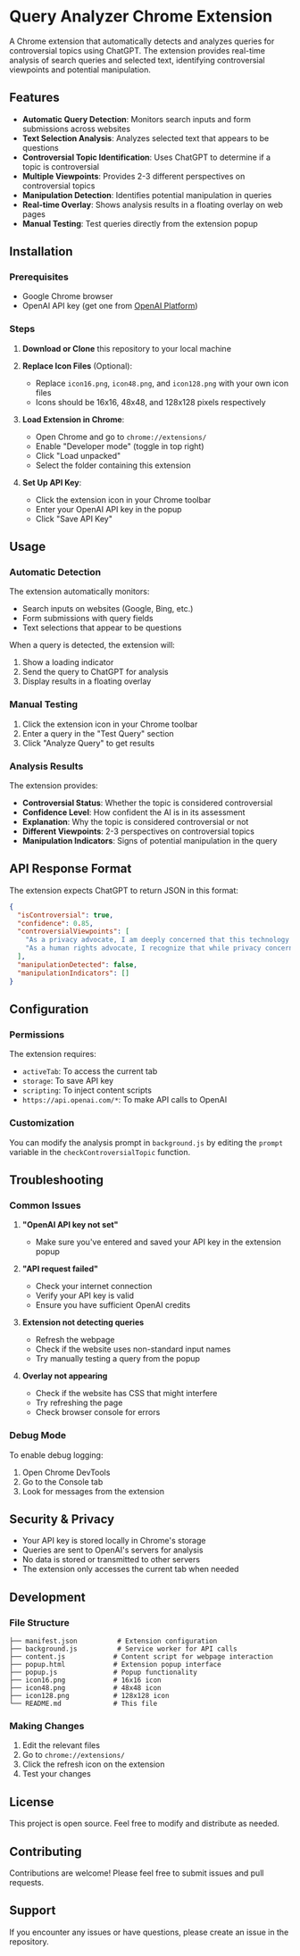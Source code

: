 # Query Analyzer Chrome Extension

A Chrome extension that automatically detects and analyzes queries for controversial topics using ChatGPT. The extension provides real-time analysis of search queries and selected text, identifying controversial viewpoints and potential manipulation.

## Features

- **Automatic Query Detection**: Monitors search inputs and form submissions across websites
- **Text Selection Analysis**: Analyzes selected text that appears to be questions
- **Controversial Topic Identification**: Uses ChatGPT to determine if a topic is controversial
- **Multiple Viewpoints**: Provides 2-3 different perspectives on controversial topics
- **Manipulation Detection**: Identifies potential manipulation in queries
- **Real-time Overlay**: Shows analysis results in a floating overlay on web pages
- **Manual Testing**: Test queries directly from the extension popup

## Installation

### Prerequisites
- Google Chrome browser
- OpenAI API key (get one from [OpenAI Platform](https://platform.openai.com/api-keys))

### Steps

1. **Download or Clone** this repository to your local machine

2. **Replace Icon Files** (Optional):
   - Replace `icon16.png`, `icon48.png`, and `icon128.png` with your own icon files
   - Icons should be 16x16, 48x48, and 128x128 pixels respectively

3. **Load Extension in Chrome**:
   - Open Chrome and go to `chrome://extensions/`
   - Enable "Developer mode" (toggle in top right)
   - Click "Load unpacked"
   - Select the folder containing this extension

4. **Set Up API Key**:
   - Click the extension icon in your Chrome toolbar
   - Enter your OpenAI API key in the popup
   - Click "Save API Key"

## Usage

### Automatic Detection
The extension automatically monitors:
- Search inputs on websites (Google, Bing, etc.)
- Form submissions with query fields
- Text selections that appear to be questions

When a query is detected, the extension will:
1. Show a loading indicator
2. Send the query to ChatGPT for analysis
3. Display results in a floating overlay

### Manual Testing
1. Click the extension icon in your Chrome toolbar
2. Enter a query in the "Test Query" section
3. Click "Analyze Query" to get results

### Analysis Results
The extension provides:
- **Controversial Status**: Whether the topic is considered controversial
- **Confidence Level**: How confident the AI is in its assessment
- **Explanation**: Why the topic is considered controversial or not
- **Different Viewpoints**: 2-3 perspectives on controversial topics
- **Manipulation Indicators**: Signs of potential manipulation in the query

## API Response Format

The extension expects ChatGPT to return JSON in this format:

```json
{
  "isControversial": true,
  "confidence": 0.85,
  "controversialViewpoints": [
    "As a privacy advocate, I am deeply concerned that this technology represents an unprecedented invasion of personal autonomy and creates a surveillance state that undermines fundamental democratic principles. I believe the collection of such intimate data without explicit, informed consent violates the basic human right to privacy and sets a dangerous precedent for government overreach that we cannot afford to ignore.",
    "As a human rights advocate, I recognize that while privacy concerns are valid, this technology could save countless lives and prevent human rights violations by identifying patterns of abuse and discrimination. I firmly believe the potential benefits to vulnerable populations outweigh the privacy trade-offs, especially when proper safeguards and oversight mechanisms are in place to protect individual rights."
  ],
  "manipulationDetected": false,
  "manipulationIndicators": []
}
```

## Configuration

### Permissions
The extension requires:
- `activeTab`: To access the current tab
- `storage`: To save API key
- `scripting`: To inject content scripts
- `https://api.openai.com/*`: To make API calls to OpenAI

### Customization
You can modify the analysis prompt in `background.js` by editing the `prompt` variable in the `checkControversialTopic` function.

## Troubleshooting

### Common Issues

1. **"OpenAI API key not set"**
   - Make sure you've entered and saved your API key in the extension popup

2. **"API request failed"**
   - Check your internet connection
   - Verify your API key is valid
   - Ensure you have sufficient OpenAI credits

3. **Extension not detecting queries**
   - Refresh the webpage
   - Check if the website uses non-standard input names
   - Try manually testing a query from the popup

4. **Overlay not appearing**
   - Check if the website has CSS that might interfere
   - Try refreshing the page
   - Check browser console for errors

### Debug Mode
To enable debug logging:
1. Open Chrome DevTools
2. Go to the Console tab
3. Look for messages from the extension

## Security & Privacy

- Your API key is stored locally in Chrome's storage
- Queries are sent to OpenAI's servers for analysis
- No data is stored or transmitted to other servers
- The extension only accesses the current tab when needed

## Development

### File Structure
```
├── manifest.json          # Extension configuration
├── background.js          # Service worker for API calls
├── content.js            # Content script for webpage interaction
├── popup.html            # Extension popup interface
├── popup.js              # Popup functionality
├── icon16.png            # 16x16 icon
├── icon48.png            # 48x48 icon
├── icon128.png           # 128x128 icon
└── README.md             # This file
```

### Making Changes
1. Edit the relevant files
2. Go to `chrome://extensions/`
3. Click the refresh icon on the extension
4. Test your changes

## License

This project is open source. Feel free to modify and distribute as needed.

## Contributing

Contributions are welcome! Please feel free to submit issues and pull requests.

## Support

If you encounter any issues or have questions, please create an issue in the repository. 